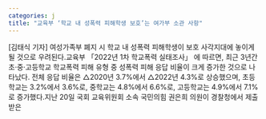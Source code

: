 ```yaml
---
categories: j
title: "교육부 ‘학교 내 성폭력 피해학생 보호’는 여가부 소관 사항"
---
```

[김태식 기자] 여성가족부 폐지 시 학교 내 성폭력 피해학생이 보호 사각지대에 놓이게 될 것으로 우려된다.교육부 「2022년 1차 학교폭력 실태조사」 에 따르면, 최근 3년간 초·중·고등학교 학교폭력 피해 유형 중 성폭력 피해 응답 비율이 크게 증가한 것으로 나타났다. 전체 응답 비율은 △2020년 3.7%에서 △2022년 4.3%로 상승했으며, 초등학교는 3.2%에서 3.6%로, 중학교는 4.8%에서 6.6%로, 고등학교는 4.9%에서 7.1%로 증가했다.지난 20일 국회 교육위원회 소속 국민의힘 권은희 의원이 경찰청에서 제출받은